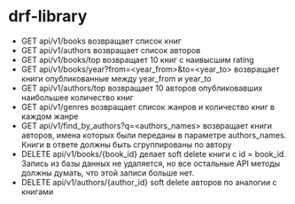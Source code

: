 # drf-library

* GET api/v1/books возвращает список книг
* GET api/v1/authors возвращает список авторов
* GET api/v1/books/top возвращает 10 книг с наивысшим rating
* GET api/v1/books/year?from=<year_from>&to=<year_to> возвращает книги опубликованные между year_from и year_to
* GET api/v1/authors/top возвращает 10 авторов опубликовавших наибольшее количество книг
* GET api/v1/genres возвращает список жанров и количество книг в каждом жанре
* GET api/v1/find_by_authors?q=<authors_names> возвращает книги авторов, имена которых
были переданы в параметре authors_names. Книги в ответе должны быть сгруппированы
по автору
* DELETE api/v1/books/{book_id} делает soft delete книги с id = book_id. Запись из базы данных
не удаляется, но все остальные API методы должны думать, что этой записи больше нет.
* DELETE api/v1/authors/{author_id} soft delete авторов по аналогии с книгами
